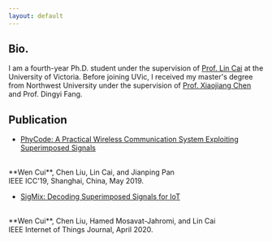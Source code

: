 ```yaml
---
layout: default
---
```


## Bio.

I am a fourth-year Ph.D. student under the supervision of
[Prof. Lin Cai]("https://www.ece.uvic.ca/~cai/")
at the University of Victoria. Before joining UVic, I received my master's degree from Northwest University under the supervision of [Prof. Xiaojiang Chen]("https://scholar.google.ca/citations?user=Wjbx2YYAAAAJ&hl=en") and Prof. Dingyi Fang.

## Publication

- [PhyCode: A Practical Wireless Communication System Exploiting Superimposed Signals](assets/pub/PhyCode.pdf)
<br>
**Wen Cui**, Chen Liu, Lin Cai, and Jianping Pan
<br>
IEEE ICC'19, Shanghai, China, May 2019.

* [SigMix: Decoding Superimposed Signals for IoT](assets/pub/SigMix.pdf)
<br>
**Wen Cui**, Chen Liu, Hamed Mosavat-Jahromi, and Lin Cai
<br>
IEEE Internet of Things Journal, April 2020.

